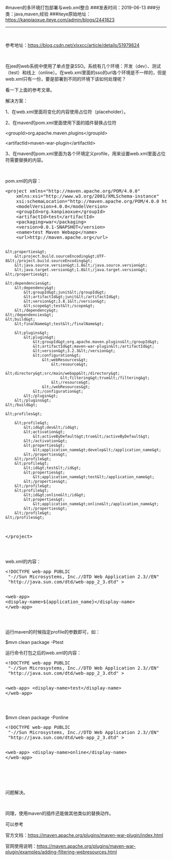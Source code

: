 #maven的多环境打包部署与web.xml整合
###发表时间：2019-06-13
###分类：java,maven,经验
###iteye原始地址：<a href="https://kanpiaoxue.iteye.com/admin/blogs/2441823" target="_blank">https://kanpiaoxue.iteye.com/admin/blogs/2441823</a>

---

<div class="iteye-blog-content-contain" style="font-size: 14px;"> 
 <p>&nbsp;</p> 
 <p>参考地址：<a href="https://blog.csdn.net/xlxxcc/article/details/51979824">https://blog.csdn.net/xlxxcc/article/details/51979824</a></p> 
 <p>&nbsp;</p> 
 <p>在jee的web系统中使用了单点登录SSO。系统有几个环境：开发（dev）、测试（test）和线上（online）。在web.xml里面的sso的url各个环境是不一样的，但是web.xml只有一份，要是部署到不同的环境下该如何处理呢？</p> 
 <p>看一下上面的参考文章。</p> 
 <p>解决方案：</p> 
 <p>1、在web.xml里面将变化的内容使用占位符（placeholder）。</p> 
 <p>2、在maven的pom.xml里面使用下面的插件替换占位符</p> 
 <p>&lt;groupId&gt;org.apache.maven.plugins&lt;/groupId&gt;</p> 
 <p>&lt;artifactId&gt;maven-war-plugin&lt;/artifactId&gt;</p> 
 <p>3、在maven的pom.xml里面为各个环境定义profile，用来设置web.xml里面占位符需要替换的内容。</p> 
 <p>&nbsp;</p> 
 <p>pom.xml的内容：</p> 
 <pre name="code" class="xml">&lt;project xmlns="http://maven.apache.org/POM/4.0.0"
	xmlns:xsi="http://www.w3.org/2001/XMLSchema-instance"
	xsi:schemaLocation="http://maven.apache.org/POM/4.0.0 http://maven.apache.org/maven-v4_0_0.xsd"&gt;
	&lt;modelVersion&gt;4.0.0&lt;/modelVersion&gt;
	&lt;groupId&gt;org.kanpiaoxue&lt;/groupId&gt;
	&lt;artifactId&gt;test&lt;/artifactId&gt;
	&lt;packaging&gt;war&lt;/packaging&gt;
	&lt;version&gt;0.0.1-SNAPSHOT&lt;/version&gt;
	&lt;name&gt;test Maven Webapp&lt;/name&gt;
	&lt;url&gt;http://maven.apache.org&lt;/url&gt;



	&lt;properties&gt;
		&lt;project.build.sourceEncoding&gt;UTF-8&lt;/project.build.sourceEncoding&gt;
		&lt;java.source.version&gt;1.8&lt;/java.source.version&gt;
		&lt;java.target.version&gt;1.8&lt;/java.target.version&gt;
	&lt;/properties&gt;

	&lt;dependencies&gt;
		&lt;dependency&gt;
			&lt;groupId&gt;junit&lt;/groupId&gt;
			&lt;artifactId&gt;junit&lt;/artifactId&gt;
			&lt;version&gt;3.8.1&lt;/version&gt;
			&lt;scope&gt;test&lt;/scope&gt;
		&lt;/dependency&gt;
	&lt;/dependencies&gt;
	&lt;build&gt;
		&lt;finalName&gt;test&lt;/finalName&gt;

		&lt;plugins&gt;
			&lt;plugin&gt;
				&lt;groupId&gt;org.apache.maven.plugins&lt;/groupId&gt;
				&lt;artifactId&gt;maven-war-plugin&lt;/artifactId&gt;
				&lt;version&gt;3.2.3&lt;/version&gt;
				&lt;configuration&gt;
					&lt;webResources&gt;
						&lt;resource&gt;
							&lt;directory&gt;src/main/webapp&lt;/directory&gt;
							&lt;filtering&gt;true&lt;/filtering&gt;
						&lt;/resource&gt;
					&lt;/webResources&gt;
				&lt;/configuration&gt;
			&lt;/plugin&gt;
		&lt;/plugins&gt;
	&lt;/build&gt;

	&lt;profiles&gt;

		&lt;profile&gt;
			&lt;id&gt;dev&lt;/id&gt;
			&lt;activation&gt;
				&lt;activeByDefault&gt;true&lt;/activeByDefault&gt;
			&lt;/activation&gt;
			&lt;properties&gt;
				&lt;application_name&gt;develop&lt;/application_name&gt;
			&lt;/properties&gt;
		&lt;/profile&gt;
		&lt;profile&gt;
			&lt;id&gt;test&lt;/id&gt;
			&lt;properties&gt;
				&lt;application_name&gt;test&lt;/application_name&gt;
			&lt;/properties&gt;
		&lt;/profile&gt;
		&lt;profile&gt;
			&lt;id&gt;online&lt;/id&gt;
			&lt;properties&gt;
				&lt;application_name&gt;online&lt;/application_name&gt;
			&lt;/properties&gt;
		&lt;/profile&gt;
	&lt;/profiles&gt;

&lt;/project&gt;
</pre> 
 <p>&nbsp;</p> 
 <p>web.xml的内容：</p> 
 <pre name="code" class="xml">&lt;!DOCTYPE web-app PUBLIC
 "-//Sun Microsystems, Inc.//DTD Web Application 2.3//EN"
 "http://java.sun.com/dtd/web-app_2_3.dtd" &gt;

&lt;web-app&gt;
  &lt;display-name&gt;${application_name}&lt;/display-name&gt;
&lt;/web-app&gt;</pre> 
 <p>&nbsp;</p> 
 <p>运行maven的时候指定profile的参数即可，如：</p> 
 <p>$mvn clean package -Ptest&nbsp;</p> 
 <p>运行命令打包之后的web.xml的内容：</p> 
 <pre name="code" class="java">&lt;!DOCTYPE web-app PUBLIC
 "-//Sun Microsystems, Inc.//DTD Web Application 2.3//EN"
 "http://java.sun.com/dtd/web-app_2_3.dtd" &gt;

&lt;web-app&gt;
  &lt;display-name&gt;test&lt;/display-name&gt;
&lt;/web-app&gt;</pre> 
 <p>&nbsp;</p> 
 <p>$mvn clean package -Ponline</p> 
 <pre name="code" class="xml">&lt;!DOCTYPE web-app PUBLIC
 "-//Sun Microsystems, Inc.//DTD Web Application 2.3//EN"
 "http://java.sun.com/dtd/web-app_2_3.dtd" &gt;

&lt;web-app&gt;
  &lt;display-name&gt;online&lt;/display-name&gt;
&lt;/web-app&gt;</pre> 
 <p>&nbsp;</p> 
 <p>&nbsp;</p> 
 <p>问题解决。</p> 
 <p>&nbsp;</p> 
 <p>同理，使用maven的插件还能做其他类似的替换动作。</p> 
 <p>可以参考</p> 
 <p>官方文档：<a href="https://maven.apache.org/plugins/maven-war-plugin/index.html">https://maven.apache.org/plugins/maven-war-plugin/index.html</a></p> 
 <p>官网使用说明：<a href="https://maven.apache.org/plugins/maven-war-plugin/examples/adding-filtering-webresources.html">https://maven.apache.org/plugins/maven-war-plugin/examples/adding-filtering-webresources.html</a></p> 
 <p>&nbsp;</p> 
 <p>&nbsp;</p> 
 <p>&nbsp;</p> 
 <p>&nbsp;</p> 
 <p>&nbsp;</p> 
 <p>&nbsp;</p> 
 <p>&nbsp;</p> 
 <p>&nbsp;</p> 
 <p>&nbsp;</p> 
</div>